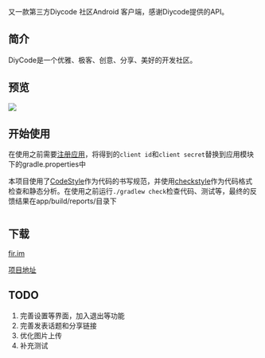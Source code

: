 又一款第三方Diycode 社区Android 客户端，感谢Diycode提供的API。

## 简介

DiyCode是一个优雅、极客、创意、分享、美好的开发社区。

## 预览

![](https://diycode.b0.upaiyun.com/photo/2017/0f28f07f4eb7c1d80c2841b92f077e4a.png)

## 开始使用

在使用之前需要[注册应用](https://www.diycode.cc/oauth/applications/new)，将得到的```client id```和```client secret```替换到应用模块下的gradle.properties中

本项目使用了[CodeStyle](https://github.com/xshengcn/DiyCode/blob/master/config/codeStyle/CodeStyle.xml)作为代码的书写规范，并使用[checkstyle](https://github.com/checkstyle/checkstyle)作为代码格式检查和静态分析。在使用之前运行```./gradlew check```检查代码、测试等，最终的反馈结果在app/build/reports/目录下

#

## 下载

[fir.im](https://fir.im/kbua)

[项目地址](https://github.com/xshengcn/DiyCode)

## TODO

1. 完善设置等界面，加入退出等功能
2. 完善发表话题和分享链接
3. 优化图片上传
4. 补充测试
